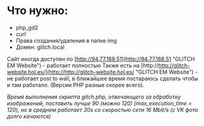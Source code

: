 # Что нужно:

* php_gd2
* curl
* Права создания/удаления в папке img
* Домен: glitch.local

Сайт иногда доступен по [http://94.77.188.51](http://94.77.188.51 "GLITCH EM Website") - работает полностью
Также есть на [http://http://glitch-website.hol.es/](http://http://glitch-website.hol.es/ "GLITCH EM Website") - не работает post to wall, в ближайшее время постараюсь сделать чтобы и там работало. (Версии PHP разные скорее всего).

*Время выполнения скрипта gitch.php, отвечающего за обработку изображений, поставить лучше 90 (можно 120) (max_execution_time = 120), но в среднем работает 30s со скоростью сети 16 Mbit/s (c VK фото долго качаются)*